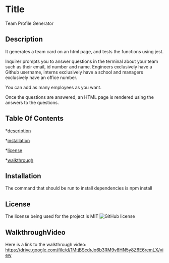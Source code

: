 
# Title 

Team Profile Generator

    

## Description 

It generates a team card on an html page, and tests the functions using jest.

Inquirer prompts you to answer questions in the terminal about your team such as their email, id number and name. Engineers exclusively have a Github username, interns exclusively have a school and managers exclusively have an office number.

You can add as many employees as you want.

Once the questions are answered, an HTML page is rendered using the answers to the questions.

    

## Table Of Contents 

*[description](#description) 

*[installation](#installation) 

*[license](#license) 

*[walkthrough](#walkthroughVideo) 

    

## Installation 

The command that should be run to install dependencies is npm install 

## License 

The license being used for the project is MIT ![GitHub license](https://img.shields.io/badge/license-MIT-blue.svg) 


## WalkthroughVideo
    
Here is a link to the walkthrough video: https://drive.google.com/file/d/1MtjBScdrJo6b3RM9v8HN5y8Z6E6remLX/view

